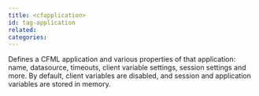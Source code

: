 ```yaml
---
title: <cfapplication>
id: tag-application
related:
categories:
---
```

Defines a CFML application and various properties of that application: name, datasource, timeouts, client variable settings, session settings and more. By default, client variables are disabled, and session and application variables are stored in memory.
